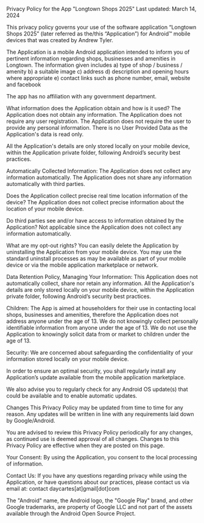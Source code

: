 Privacy Policy for the App "Longtown Shops 2025" Last updated: March 14, 2024

This privacy policy governs your use of the software application “Longtown Shops 2025” (later referred as the/this “Application”) for Android™ mobile devices that was created by Andrew Tyler.

The Application is a mobile Android application intended to inform you of pertinent information regarding shops, businesses and amenities in Longtown. 
The information given includes 
a) type of shop / business / amenity
b) a suitable image
c) address
d) description and opening hours where appropriate
e) contact links such as phone number, email, website and facebook

The app has no affiliation with any government department.

What information does the Application obtain and how is it used? 
The Application does not obtain any information.
The Application does not require any user registration. 
The Application does not require the user to provide any personal information.
There is no User Provided Data as the Application's data is read only.

All the Application's details are only stored locally on your mobile device, within the Application private folder, following Android’s security best practices.

Automatically Collected Information:
The Application does not collect any information automatically.
The Application does not share any information automatically with third parties.

Does the Application collect precise real time location information of the device? 
The Application does not collect precise information about the location of your mobile device.

Do third parties see and/or have access to information obtained by the Application? 
Not applicable since the Application does not collect any information automatically.

What are my opt-out rights? 
You can easily delete the Application by uninstalling the Application from your mobile device. 
You may use the standard uninstall processes as may be available as part of your mobile device or via the mobile application marketplace or network.

Data Retention Policy, Managing Your Information:
This Application does not automatically collect, share nor retain any information. 
All the Application's details are only stored locally on your mobile device, within the Application private folder, following Android’s security best practices.

Children:
The App is aimed at householders for their use in contacting local shops, businesses and amenities, therefore the Application does not address anyone under the age of 13. 
We do not knowingly collect personally identifiable information from anyone under the age of 13. 
We do not use the Application to knowingly solicit data from or market to children under the age of 13.

Security:
We are concerned about safeguarding the confidentiality of your information stored locally on your mobile device.

In order to ensure an optimal security, you shall regularly install any Application’s update available from the mobile application marketplace.

We also advise you to regularly check for any Android OS update(s) that could be available and to enable automatic updates.

Changes This Privacy Policy may be updated from time to time for any reason. Any updates will be written in line with any requirements laid down by Google/Android.

You are advised to review this Privacy Policy periodically for any changes, as continued use is deemed approval of all changes. Changes to this Privacy Policy are effective when they are posted on this page.

Your Consent: 
By using the Application, you consent to the local processing of information.

Contact Us:
If you have any questions regarding privacy while using the Application, or have questions about our practices, please contact us via email at: contact daycartes[at]gmail[dot]com

The "Android" name, the Android logo, the "Google Play" brand, and other Google trademarks, are property of Google LLC and not part of the assets available through the Android Open Source Project.
